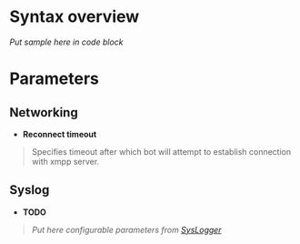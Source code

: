 # Syntax overview #

_Put sample here in code block_

# Parameters #

## Networking ##

  * **Reconnect timeout**
> Specifies timeout after which bot will attempt to establish connection with xmpp server.

## Syslog ##

  * **TODO**
> _Put here configurable parameters from [SysLogger](SysLogger.md)_